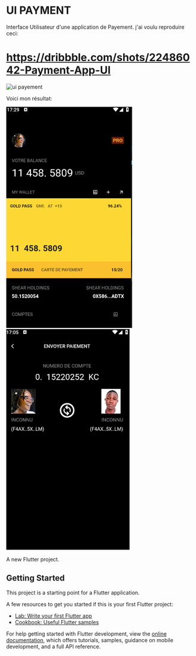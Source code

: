 # UI PAYMENT 

Interface Utilisateur d'une application de Payement.
j'ai voulu reproduire ceci:
# https://dribbble.com/shots/22486042-Payment-App-UI
![ui payement](https://cdn.dribbble.com/userupload/9867798/file/original-3724467d1916148f00687162caa1a5bf.png?resize=752x)  

Voici mon résultat:  

![mes resultats](https://github.com/4n-d3er-git/UI-payement/blob/main/assets/payement0.png)
![mes resultats](https://github.com/4n-d3er-git/UI-payement/blob/main/assets/payement1.png)

A new Flutter project.

## Getting Started

This project is a starting point for a Flutter application.

A few resources to get you started if this is your first Flutter project:

- [Lab: Write your first Flutter app](https://docs.flutter.dev/get-started/codelab)
- [Cookbook: Useful Flutter samples](https://docs.flutter.dev/cookbook)

For help getting started with Flutter development, view the
[online documentation](https://docs.flutter.dev/), which offers tutorials,
samples, guidance on mobile development, and a full API reference.

